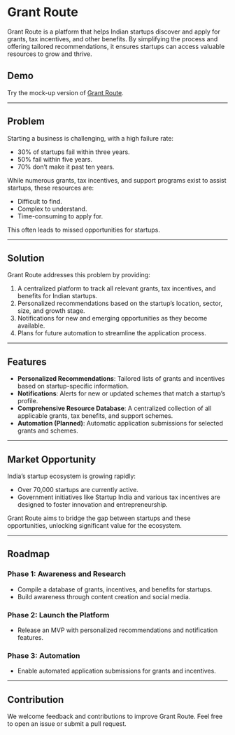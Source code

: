 # Grant Route

Grant Route is a platform that helps Indian startups discover and apply for grants, tax incentives, and other benefits. By simplifying the process and offering tailored recommendations, it ensures startups can access valuable resources to grow and thrive.

## Demo

Try the mock-up version of [Grant Route](https://grantfinder-nectar.lovable.app/).

---

## Problem

Starting a business is challenging, with a high failure rate:
- 30% of startups fail within three years.
- 50% fail within five years.
- 70% don’t make it past ten years.

While numerous grants, tax incentives, and support programs exist to assist startups, these resources are:
- Difficult to find.
- Complex to understand.
- Time-consuming to apply for.

This often leads to missed opportunities for startups.

---

## Solution

Grant Route addresses this problem by providing:
1. A centralized platform to track all relevant grants, tax incentives, and benefits for Indian startups.
2. Personalized recommendations based on the startup’s location, sector, size, and growth stage.
3. Notifications for new and emerging opportunities as they become available.
4. Plans for future automation to streamline the application process.

---

## Features

- **Personalized Recommendations**: Tailored lists of grants and incentives based on startup-specific information.
- **Notifications**: Alerts for new or updated schemes that match a startup’s profile.
- **Comprehensive Resource Database**: A centralized collection of all applicable grants, tax benefits, and support schemes.
- **Automation (Planned)**: Automatic application submissions for selected grants and schemes.

---


## Market Opportunity

India’s startup ecosystem is growing rapidly:
- Over 70,000 startups are currently active.
- Government initiatives like Startup India and various tax incentives are designed to foster innovation and entrepreneurship.

Grant Route aims to bridge the gap between startups and these opportunities, unlocking significant value for the ecosystem.

---

## Roadmap

### Phase 1: Awareness and Research
- Compile a database of grants, incentives, and benefits for startups.
- Build awareness through content creation and social media.

### Phase 2: Launch the Platform
- Release an MVP with personalized recommendations and notification features.

### Phase 3: Automation
- Enable automated application submissions for grants and incentives.

---

## Contribution

We welcome feedback and contributions to improve Grant Route. Feel free to open an issue or submit a pull request.


